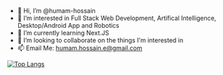 - 👋 Hi, I’m @humam-hossain
- 👀 I’m interested in Full Stack Web Development, Artifical Intelligence, Desktop/Android App and Robotics
- 🌱 I’m currently learning Next.JS
- 💞️ I’m looking to collaborate on the things I'm interested in
- 📫 Email Me: humam.hossain.e@gmail.com

[![Top Langs](https://github-readme-stats.vercel.app/api/top-langs/?username=humam-hossain&layout=compact&langs_count=10&theme=radical)](https://github.com/anuraghazra/github-readme-stats)

<!---
humam-hossain/humam-hossain is a ✨ special ✨ repository because its `README.md` (this file) appears on your GitHub profile.
You can click the Preview link to take a look at your changes.
--->
